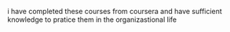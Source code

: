 i have completed these courses from coursera and have sufficient knowledge to pratice them in the organizastional life
